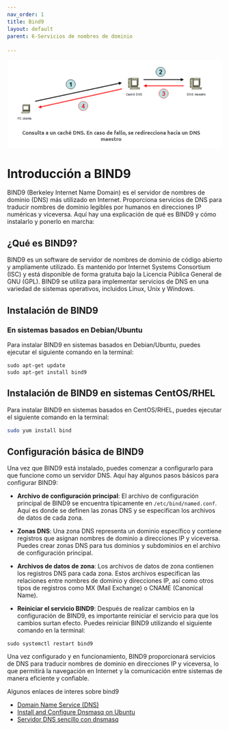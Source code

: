 ```yaml
---
nav_order: 1
title: Bind9
layout: default
parent: 6-Servicios de nombres de dominio

---
```


![Esquema de la conexión entre cliente y servidor](imagenes/DNS.png)

# Introducción a BIND9

BIND9 (Berkeley Internet Name Domain) es el servidor de nombres de dominio (DNS) más utilizado en Internet. Proporciona servicios de DNS para traducir nombres de dominio legibles por humanos en direcciones IP numéricas y viceversa. Aquí hay una explicación de qué es BIND9 y cómo instalarlo y ponerlo en marcha:

## ¿Qué es BIND9?

BIND9 es un software de servidor de nombres de dominio de código abierto y ampliamente utilizado. Es mantenido por Internet Systems Consortium (ISC) y está disponible de forma gratuita bajo la Licencia Pública General de GNU (GPL). BIND9 se utiliza para implementar servicios de DNS en una variedad de sistemas operativos, incluidos Linux, Unix y Windows.



## Instalación de BIND9

### En sistemas basados en Debian/Ubuntu

Para instalar BIND9 en sistemas basados en Debian/Ubuntu, puedes ejecutar el siguiente comando en la terminal:

```
sudo apt-get update
sudo apt-get install bind9
```

## Instalación de BIND9 en sistemas CentOS/RHEL

Para instalar BIND9 en sistemas basados en CentOS/RHEL, puedes ejecutar el siguiente comando en la terminal:

```bash
sudo yum install bind
```

## Configuración básica de BIND9

Una vez que BIND9 está instalado, puedes comenzar a configurarlo para que funcione como un servidor DNS. Aquí hay algunos pasos básicos para configurar BIND9:

- **Archivo de configuración principal**: El archivo de configuración principal de BIND9 se encuentra típicamente en `/etc/bind/named.conf`. Aquí es donde se definen las zonas DNS y se especifican los archivos de datos de cada zona.

- **Zonas DNS**: Una zona DNS representa un dominio específico y contiene registros que asignan nombres de dominio a direcciones IP y viceversa. Puedes crear zonas DNS para tus dominios y subdominios en el archivo de configuración principal.

- **Archivos de datos de zona**: Los archivos de datos de zona contienen los registros DNS para cada zona. Estos archivos especifican las relaciones entre nombres de dominio y direcciones IP, así como otros tipos de registros como MX (Mail Exchange) o CNAME (Canonical Name).

- **Reiniciar el servicio BIND9**: Después de realizar cambios en la configuración de BIND9, es importante reiniciar el servicio para que los cambios surtan efecto. Puedes reiniciar BIND9 utilizando el siguiente comando en la terminal:

```
sudo systemctl restart bind9
```

Una vez configurado y en funcionamiento, BIND9 proporcionará servicios de DNS para traducir nombres de dominio en direcciones IP y viceversa, lo que permitirá la navegación en Internet y la comunicación entre sistemas de manera eficiente y confiable.


Algunos enlaces de interes sobre bind9

* [Domain Name Service (DNS)](https://ubuntu.com/server/docs/service-domain-name-service-dns?authuser=0)
* [Install and Configure Dnsmasq on Ubuntu](https://www.evernote.com/shard/s201/u/0/client/snv?isnewsnv=true&noteGuid=08d9c05e-97ec-4138-aed4-84c6374d874a&noteKey=3351b8b9a7ea7acbab5add76080f3902&sn=https%3A%2F%2Fwww.evernote.com%2Fshard%2Fs201%2Fsh%2F08d9c05e-97ec-4138-aed4-84c6374d874a%2F3351b8b9a7ea7acbab5add76080f3902&title=Install%2Band%2BConfigure%2BDnsmasq%2Bon%2BUbuntu%2B20.04%257C18.04%2B%257C%2BComputingForGeeks&authuser=0)
* [Servidor DNS sencillo con dnsmasq](https://docs.google.com/document/d/1GPwmdbTWoF-Ed9CCHqSsaAHKK_vj77kjRZc7dCEm4Bg/edit#heading=h.i80pytvzdhd8)
